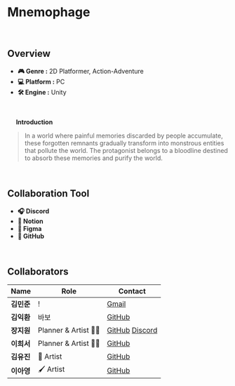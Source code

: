 # Mnemophage
<br>

## Overview
- **🎮 Genre :** 2D Platformer, Action-Adventure
- **💻 Platform :** PC
- **🛠 Engine :** Unity
<br>

&nbsp;&nbsp;&nbsp;&nbsp; **Introduction**
> In a world where painful memories discarded by people accumulate, these forgotten remnants gradually transform into monstrous entities that pollute the world. The protagonist belongs to a bloodline destined to absorb these memories and purify the world.</p>
<br>

## Collaboration Tool
- **🎧 Discord** 
- **📝 Notion** 
- **🎨 Figma**
- **🐙 GitHub** 

<br>

## Collaborators  

| Name | Role | Contact |
|------|------|--------|
| **김민준** | ! | [Gmail](https://github.com/username1) |
| **김익환** | 바보 | [GitHub](https://github.com/username2) |
| **장지원** | Planner & Artist 📜🎨 | [GitHub](https://github.com/aspyn04) [Discord](https://www.discord.com/users/826455342350073887) |
| **이희서** | Planner & Artist 📜🎨 | [GitHub](https://github.com/username5) |
| **김유진** | 🎨 Artist  | [GitHub](https://github.com/username3) |
| **이아영** | 🖌️ Artist  | [GitHub](https://github.com/username4) |
